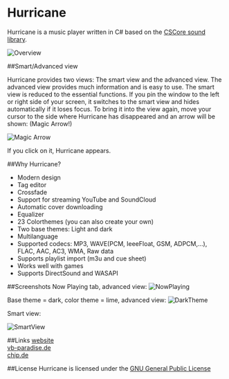 Hurricane
==============

Hurricane is a music player written in C# based on the [CSCore sound library](https://cscore.codeplex.com/).

![Overview](http://fs2.directupload.net/images/150220/vp9sem88.png)

##Smart/Advanced view

Hurricane provides two views: The smart view and the advanced view. The advanced view provides much information and is easy to use. The smart view is reduced to the essential functions. If you pin the window to the left or right side of your screen, it switches to the smart view and hides automatically if it loses focus. To bring it into the view again, move your cursor to the side where Hurricane has disappeared and an arrow will be shown: (Magic Arrow!)

![Magic Arrow](http://www.vincentgri.de/hurricane/images/GitHub/magicArrow.png)

If you click on it, Hurricane appears.


##Why Hurricane?

 - Modern design
 - Tag editor
 - Crossfade
 - Support for streaming YouTube and SoundCloud
 - Automatic cover downloading
 - Equalizer
 - 23 Colorthemes (you can also create your own)
 - Two base themes: Light and dark
 - Multilanguage
 - Supported codecs: MP3, WAVE(PCM, IeeeFloat, GSM, ADPCM,…), FLAC, AAC, AC3, WMA, Raw data
 - Supports playlist import (m3u and cue sheet)
 - Works well with games
 - Supports DirectSound and WASAPI
 
 
##Screenshots
Now Playing tab, advanced view:
![NowPlaying](http://fs2.directupload.net/images/150220/nscgvlkp.png)

Base theme = dark, color theme = lime, advanced view:
![DarkTheme](http://fs1.directupload.net/images/150220/f4gosfmx.png)

Smart view:

![SmartView](http://fs2.directupload.net/images/150220/ulturivm.png)


##Links
[website](http://www.hurricaneproject.org/)
<br/>[vb-paradise.de](https://www.vb-paradise.de/index.php/Thread/108601-Hurricane)
<br/>[chip.de](http://www.chip.de/downloads/Hurricane_77588182.html)


##License
Hurricane is licensed under the [GNU General Public License](LICENSE.txt)